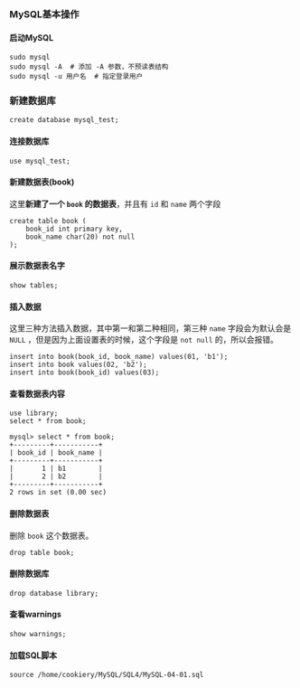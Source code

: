 ### MySQL基本操作

#### 启动MySQL

```shell
sudo mysql 
sudo mysql -A  # 添加 -A 参数，不预读表结构
sudo mysql -u 用户名  # 指定登录用户 
```

### 新建数据库

```mysql
create database mysql_test;
```

#### 连接数据库

```mysql
use mysql_test;
```

#### 新建数据表(book)

这里**新建了一个 `book` 的数据表**，并且有 `id` 和 `name` 两个字段

```mysql
create table book (
    book_id int primary key, 
    book_name char(20) not null
);
```

#### 展示数据表名字

```mysql
show tables;
```

#### 插入数据

这里三种方法插入数据，其中第一和第二种相同，第三种 `name` 字段会为默认会是 `NULL` ，但是因为上面设置表的时候，这个字段是 `not null` 的，所以会报错。

```mysql
insert into book(book_id, book_name) values(01, 'b1');
insert into book values(02, 'b2');
insert into book(book_id) values(03);
```

#### 查看数据表内容

```mysql
use library;
select * from book;

mysql> select * from book;
+---------+-----------+
| book_id | book_name |
+---------+-----------+
|       1 | b1        |
|       2 | b2        |
+---------+-----------+
2 rows in set (0.00 sec)
```

#### 删除数据表

删除 `book` 这个数据表。

```mysql
drop table book;
```

#### 删除数据库

```mysql
drop database library;
```

#### 查看warnings

```mysql
show warnings;
```

#### 加载SQL脚本

```mysql
source /home/cookiery/MySQL/SQL4/MySQL-04-01.sql
```

